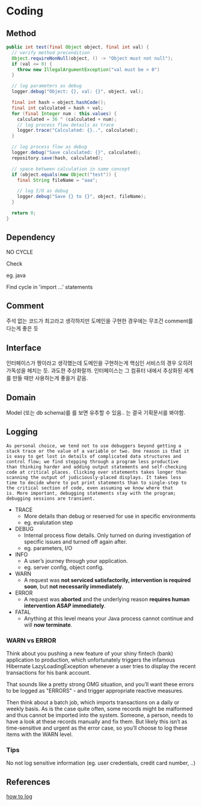 # Coding

## Method

```java
public int test(final Object object, final int val) {
  // verify method precondition
  Object.requireNonNull(object, () -> "Object must not null");
  if (val <= 0) {
    throw new IllegalArgumentException("val must be > 0")
  }

  // log parameters as debug
  logger.debug("Object: {}, val: {}", object, val);

  final int hash = object.hashCode();
  final int calculated = hash + val;
  for (final Integer num : this.values) {
    calculated = 36 ^ (calculated + num);
    // log process flow details as trace
    logger.trace("Calculated: {}..", calculated); 
  }

  // log process flow as debug
  logger.debug("Save calculated: {}", calculated); 
  repository.save(hash, calculated);

  // space between calculation in same concept
  if (object.equals(new Object("test")) {
    final String fileName = "aaa";

    // log I/O as debug
    logger.debug("Save {} to {}", object, fileName); 
  }

  return 0;
}
```

## Dependency

NO CYCLE

Check

eg. java

Find cycle in 'import ...' statements

## Comment

주석 없는 코드가 최고라고 생각하지만 도메인을 구현한 경우에는 무조건 comment를 다는게 좋은 듯

## Interface

인터페이스가 짱이라고 생각했는데 도메인을 구현하는게 핵심인 서비스의 경우 오히려 가독성을 헤치는 듯. 과도한 추상화랄까. 인터페이스는 그 컴퓨터 내에서 추상화된 세계를 만들 때만 사용하는게 좋을거 같음.

## Domain

Model (또는 db schema)를 를 보면 유추할 수 있음.. 는 결국 기획문서를 봐야함.

## Logging

```text
As personal choice, we tend not to use debuggers beyond getting a
stack trace or the value of a variable or two. One reason is that it
is easy to get lost in details of complicated data structures and
control flow; we find stepping through a program less productive
than thinking harder and adding output statements and self-checking
code at critical places. Clicking over statements takes longer than
scanning the output of judiciously-placed displays. It takes less
time to decide where to put print statements than to single-step to
the critical section of code, even assuming we know where that
is. More important, debugging statements stay with the program;
debugging sessions are transient.
```

- TRACE
  - More details than debug or reserved for use in specific environments
  - eg. evalutation step
- DEBUG
  - Internal process flow details. Only turned on during investigation of specific issues and turned off again after.
  - eg. parameters, I/O
- INFO
  - A user’s journey through your application.
  - eg. server config, object config.
- WARN
  - A request was **not serviced satisfactorily, intervention is required soon**, but **not necessarily immediately**.
- ERROR
  - A request was **aborted** and the underlying reason **requires human intervention ASAP immediately**.
- FATAL
  - Anything at this level means your Java process cannot continue and will **now terminate**.

### WARN vs ERROR

Think about you pushing a new feature of your shiny fintech (bank) application to production, which unfortunately triggers the infamous Hibernate LazyLoadingException whenever a user tries to display the recent transactions for his bank account.

That sounds like a pretty strong OMG situation, and you’ll want these errors to be logged as "ERRORS" - and trigger appropriate reactive measures.

Then think about a batch job, which imports transactions on a daily or weekly basis. As is the case quite often, some records might be malformed and thus cannot be imported into the system. Someone, a person, needs to have a look at these records manually and fix them. But likely this isn’t as time-sensitive and urgent as the error case, so you’ll choose to log these items with the WARN level.

### Tips

No not log sensitive information (eg. user credentials, credit card number, ..)

## References

[how to log](https://www.marcobehler.com/guides/a-guide-to-logging-in-java#_how_to_log)
